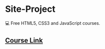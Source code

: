 # Site-Project
💻 Free HTML5, CSS3 and JavaScript courses.

## [Course Link](https://ribeirosk8.github.io)
